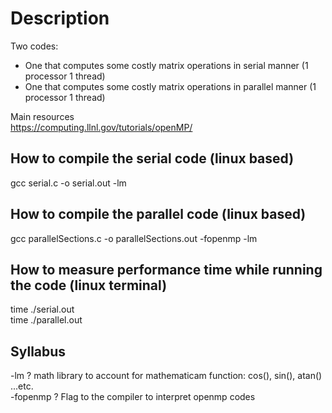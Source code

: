 # Description
Two codes:   
+ One that computes some costly matrix operations in serial manner (1 processor 1 thread) 
+ One that computes some costly matrix operations in parallel manner (1 processor 1 thread) 

Main resources  
https://computing.llnl.gov/tutorials/openMP/




## How to compile the serial code (linux based)
gcc serial.c -o serial.out -lm

## How to compile the parallel code (linux based)
gcc parallelSections.c -o parallelSections.out -fopenmp -lm

## How to measure performance time while running the code (linux terminal)
time ./serial.out  
time ./parallel.out
 
 
## Syllabus  
-lm ? math library to account for mathematicam function: cos(), sin(), atan() ...etc.  
-fopenmp ? Flag to the compiler to interpret openmp codes
